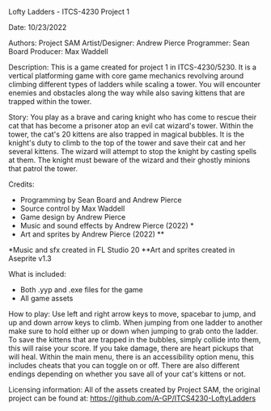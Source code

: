 Lofty Ladders - ITCS-4230 Project 1

Date: 10/23/2022

Authors: Project SAM
Artist/Designer: Andrew Pierce
Programmer: Sean Board
Producer: Max Waddell

Description: This is a game created for project 1 in ITCS-4230/5230. It is a vertical platforming game with core game mechanics revolving around climbing different types of ladders while scaling a tower. You will encounter enemies and obstacles along the way while also saving kittens that are trapped within the tower.

Story: You play as a brave and caring knight who has come to rescue their cat that has become a prisoner atop an evil cat wizard's tower. Within the tower, the cat's 20 kittens are also trapped in magical bubbles. It is the knight's duty to climb to the top of the tower and save their cat and her several kittens. The wizard will attempt to stop the knight by casting spells at them. The knight must beware of the wizard and their ghostly minions that patrol the tower.

Credits: 
-	Programming by Sean Board and Andrew Pierce
-	Source control by Max Waddell
-	Game design by Andrew Pierce
-	Music and sound effects by Andrew Pierce (2022) *
-	Art and sprites by Andrew Pierce (2022) **

*Music and sfx created in FL Studio 20
**Art and sprites created in Aseprite v1.3

What is included:
-	Both .yyp and .exe files for the game
-	All game assets

How to play: Use left and right arrow keys to move, spacebar to jump, and up and down arrow keys to climb. When jumping from one ladder to another make sure to hold either up or down when jumping to grab onto the ladder. To save the kittens that are trapped in the bubbles, simply collide into them, this will raise your score. If you take damage, there are heart pickups that will heal. Within the main menu, there is an accessibility option menu, this includes cheats that you can toggle on or off. There are also different endings depending on whether you save all of your cat's kittens or not.

Licensing information:
All of the assets created by Project SAM, the original project can be found at: https://github.com/A-GP/ITCS4230-LoftyLadders

